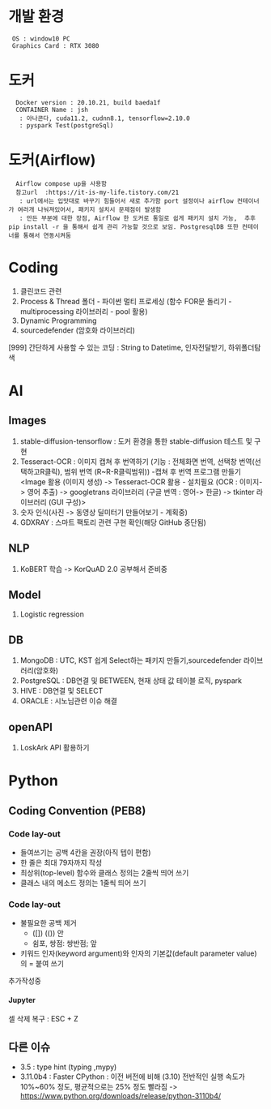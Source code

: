 # 개발 환경
     OS : window10 PC
     Graphics Card : RTX 3080

# 도커
      Docker version : 20.10.21, build baeda1f
      CONTAINER Name : jsh
       : 아나콘다, cuda11.2, cudnn8.1, tensorflow=2.10.0
       : pyspark Test(postgreSql)

# 도커(Airflow)
      Airflow compose up을 사용함 
      참고url  :https://it-is-my-life.tistory.com/21
       : url에서는 입맛대로 바꾸기 힘들어서 새로 추가함 port 설정이나 airflow 컨테이너가 여러개 나눠져있어서, 패키지 설치시 문제점이 발생함
       : 만든 부분에 대한 장점, Airflow 한 도커로 통일로 쉽게 패키지 설치 가능,  추후 pip install -r 을 통해서 쉽게 관리 가능할 것으로 보임. PostgresqlDB 또한 컨테이너를 통해서 연동시켜둠
       
# Coding
1. 클린코드 관련
2. Process & Thread 폴더 - 파이썬 멀티 프로세싱 (함수 FOR문 돌리기 - multiprocessing 라이브러리 - pool 활용)
3. Dynamic Programming
4. sourcedefender (암호화 라이브러리)

[999] 간단하게 사용할 수 있는 코딩 : String to Datetime, 인자전달받기, 하위폴더탐색

# AI
## Images
1. stable-diffusion-tensorflow : 도커 환경을 통한 stable-diffusion 테스트 및 구현
2. Tesseract-OCR : 이미지 캡쳐 후 번역하기 (기능 : 전체화면 번역, 선택창 번역(선택하고R클릭), 범위 번역 (R~R-R클릭범위))
 -캡쳐 후 번역 프로그램 만들기 <Image 활용 (이미지 생성) -> Tesseract-OCR 활용 - 설치필요  (OCR : 이미지-> 영어 추출) -> googletrans 라이브러리 (구글 번역 : 영어-> 한글) -> tkinter 라이브러리 (GUI 구성)>
 3. 숫자 인식(사진 -> 동영상 딜미터기 만들어보기 - 계획중)
999. GDXRAY : 스마트 팩토리 관련 구현 확인(해당 GitHub 중단됨)

## NLP
1. KoBERT 학습 -> KorQuAD 2.0 공부해서 준비중

## Model
1. Logistic regression

## DB
1. MongoDB : UTC, KST 쉽게 Select하는 패키지 만들기,sourcedefender 라이브러리(암호화)
2. PostgreSQL : DB연결 및 BETWEEN, 현재 상태 값 테이블 로직, pyspark
3. HIVE : DB연결 및 SELECT
4. ORACLE : 시노님관련 이슈 해결

## openAPI
1. LoskArk API 활용하기

# Python
## Coding Convention (PEB8)
### Code lay-out
- 들여쓰기는 공백 4칸을 권장(아직 텝이 편함)
- 한 줄은 최대 79자까지 작성
- 최상위(top-level) 함수와 클래스 정의는 2줄씩 띄어 쓰기
- 클래스 내의 메소드 정의는 1줄씩 띄어 쓰기
### Code lay-out
- 불필요한 공백 제거
     - ([]) (()) 안
     - 쉼포, 쌍점: 쌍반점; 앞
- 키워드 인자(keyword argument)와 인자의 기본값(default parameter value)의 = 붙여 쓰기

추가작성중
#### Jupyter
셀 삭제 복구 : ESC + Z
## 다른 이슈
- 3.5 : type hint (typing ,mypy)
- 3.11.0b4 : Faster CPython : 이전 버전에 비해 (3.10) 전반적인 실행 속도가 10%~60% 정도, 평균적으로는 25% 정도 빨라짐
 -> https://www.python.org/downloads/release/python-3110b4/
